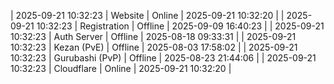 | 2025-09-21 10:32:23 | Website | Online | 2025-09-21 10:32:20 |
| 2025-09-21 10:32:23 | Registration | Offline | 2025-09-09 16:40:23 |
| 2025-09-21 10:32:23 | Auth Server | Offline | 2025-08-18 09:33:31 |
| 2025-09-21 10:32:23 | Kezan (PvE) | Offline | 2025-08-03 17:58:02 |
| 2025-09-21 10:32:23 | Gurubashi (PvP) | Offline | 2025-08-23 21:44:06 |
| 2025-09-21 10:32:23 | Cloudflare | Online | 2025-09-21 10:32:20 |

